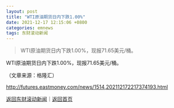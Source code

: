 ```yaml
---
layout: post
title: "WTI原油期货日内下跌1.00%"
date: 2021-12-17 12:15:06 +0800
categories: emnews
tags: 东财滚动新闻
---
```

> WTI原油期货日内下跌1.00%，现报71.65美元/桶。

<p>WTI原油期货日内下跌1.00%，现报71.65美元/桶。</p><p class="em_media">（文章来源：格隆汇）</p>

<http://futures.eastmoney.com/news/1514,202112172217374193.html>

[返回东财滚动新闻](//finews.withounder.com/emnews/)｜[返回首页](//finews.withounder.com/)